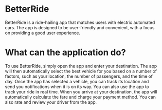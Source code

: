# BetterRide
BetterRide is a ride-hailing app that matches users with electric automated cars. The app is designed to be user-friendly and convenient, with a focus on providing a good user experience.

# What can the application do?
To use BetterRide, simply open the app and enter your destination. The app will then automatically select the best vehicle for you based on a number of factors, such as your location, the number of passengers, and the time of day.
Once the app has selected a vehicle, you can track its location and send you notifications when it is on its way. You can also use the app to track your ride in real time.
When you arrive at your destination, the app will automatically calculate the fare and charge your payment method. You can also rate and review your driver from the app.
